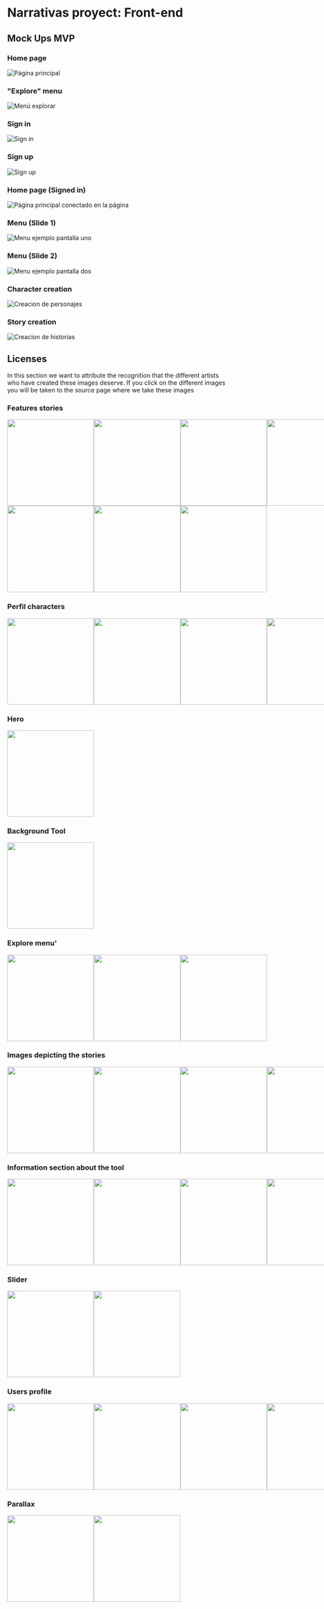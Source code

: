 # Narrativas proyect: Front-end

## Mock Ups MVP

### Home page 

![Página principal](mockups/home.png)

### "Explore" menu

![Menú explorar](mockups/explore-nav.png)

### Sign in

![Sign in](mockups/sign-in.png)

### Sign up

![Sign up](mockups/sign-up.png)

### Home page (Signed in)

![Página principal conectado en la página](mockups/home-signed-in.png)


### Menu (Slide 1)

![Menu ejemplo pantalla uno](mockups/menu-slide1.png)

### Menu (Slide 2)

![Menu ejemplo pantalla dos](mockups/menu-slide2.png)


### Character creation

![Creacion de personajes](mockups/create-character.png)

### Story creation

![Creacion de historias](mockups/create-story.png)

## Licenses

In this section we want to attribute the recognition that the different artists who have created these images deserve. If you click on the different images you will be taken to the source page where we take these images

### Features stories

<div style="display: flex; flex-direction: row">

<img src="src/assets/img/stories/fan_art_1.jpg" width="200" href="https://www.deviantart.com/tay-sokka/art/Fan-art-Destripando-la-Historia-807394090" target="_blank">

<img src="src/assets/img/stories/fan_art_2.jpg" width="200" href="https://www.geekgirlauthority.com/sombra-fan-art/" target="_blank">

<img src="src/assets/img/stories/fan_art_3.jpeg" width="200" href="https://geektyrant.com/news/adorable-star-wars-fan-art-show-baby-yoda-eating-disneyland-snacks" target="_blank">

<img src="src/assets/img/stories/fan_art_4.jpg" width="200" href="https://www.reddit.com/r/PhoenixMains/comments/foe0yv/phoenix_by_uchobysan/" target="_blank">

</div>

<div style="display: flex; flex-direction: row">

<img src="src/assets/img/stories/fan_art_5.jpg" width="200" href="https://www.pinterest.es/pin/94997873377894373/" target="_blank">

<img src="src/assets/img/stories/fan_art_6.jpg" width="200" href="https://in.pinterest.com/pin/683069468456761547/" target="_blank">

<img src="src/assets/img/stories/fan_art_7.jpg" width="200" href="https://www.dailysabah.com/arts/events/illustrators-muralists-to-share-their-self-isolation-experiences-with-quarantine-diaries" target="_blank">

</div>

### Perfil characters

<div style="display: flex; flex-direction: row">

<img src="src/assets/img/character_1.jpg" width="200" href="https://www.freepik.es/vector-gratis/cocinero-lindo-astronauta-ejemplo-historieta-salchicha-parrilla-concepto-alimentos-ciencia-estilo-dibujos-animados-plana_10479410.htm" target="_blank">

<img src="src/assets/img/character_2.jpg" width="200" href="https://www.freepik.es/vector-gratis/joven-sirena_1089253.htm" target="_blank">

<img src="src/assets/img/character_3.jpg" width="200" href="https://www.freepik.es/vector-premium/dibujado-mano-ave-fenix-ilustrado_7429952.htm" target="_blank">

<img src="src/assets/img/newCharacter.jpg" width="200" href="https://www.freepik.es/vector-gratis/coleccion-personajes-kawaii-unicornios_4539022.htm" target="_blank">

</div>

### Hero

<img src="src/assets/img/Hero.jpg" width="200" href="https://www.freepik.es/vector-gratis/morena-alegre-vestida-sueter-marron-pantalon-negro-calzado-gris-sentada-silla-sus-pies-sobre-escritorio-pensando-lugar-trabajo_9641138.htm" target="_blank">

### Background Tool

<img src="src/assets/img/toolBackground.jpg" width="200" href="https://www.freepik.es/vector-gratis/estilo-abstracto-protector-pantalla-azul-clasico_6843160.htm" target="_blank">

### Explore menu'

<div style="display: flex; flex-direction: row">

<img src="src/assets/img/explore_1.jpg" width="200" href="https://www.freepik.es/vector-gratis/abuela-leyendo-libro-cuento-hadas-nina-nino-sentado-sillon_2238328.htm" target="_blank">

<img src="src/assets/img/explore_2.jpg" width="200" href="https://www.freepik.es/vector-gratis/linda-chica-astronauta-ilustracion-dibujos-animados-caja-concepto-icono-tecnologia-personas_10244969.htm" target="_blank">

<img src="src/assets/img/explore_3.jpg" width="200" href="https://www.freepik.es/vector-gratis/personas-iconos-ideas-creativas_3585220.htm" target="_blank">

</div>

### Images depicting the stories

<div style="display: flex; flex-direction: row">

<img src="src/assets/img/story_1.jpg" width="200" href="https://www.freepik.es/vector-gratis/caperucita-roja-caminando-bosque_7449114.htm" target="_blank">

<img src="src/assets/img/story_2.jpg" width="200" href="https://www.freepik.es/vector-gratis/concepto-gato-halloween_9676369.htm" target="_blank">

<img src="src/assets/img/story_3.jpg" width="200" href="https://www.freepik.es/vector-gratis/hansel-gretel-cerca-casa-dulces_7449113.htm" target="_blank">

<img src="src/assets/img/newStory.jpg" width="200" href="https://www.freepik.es/vector-gratis/coleccion-personajes-kawaii-unicornios_4539022.htm" target="_blank">

</div>

### Information section about the tool

<div style="display: flex; flex-direction: row">

<img src="src/assets/img/collaborate.jpg" width="200" href="https://www.freepik.es/vector-gratis/gente-colaborando-hacer-puzzle_3951674.htm" target="_blank">

<img src="src/assets/img/customize.jpg" width="200" href="https://www.freepik.es/vector-gratis/personajes-malvados-fairy-tails-bruja-malvada-madrastra-reina-vampiro-hombre-piedra-dragon-gracioso-colorido_6845862.htm" target="_blank">

<img src="src/assets/img/relationship.jpg" width="200" href="https://www.freepik.es/vector-gratis/amistad-chicas-dibujos-animados_4764310.htm" target="_blank">

<img src="src/assets/img/follow.jpg" width="200" href="https://www.freepik.es/vector-gratis/gente-joven-buscando-likes-redes-sociales_4201708.htm" target="_blank">

</div>

### Slider

<div style="display: flex; flex-direction: row">

<img src="src/assets/img/slide_1.jpg" width="200" href="https://www.freepik.es/vector-gratis/escena-fantasia_1066823.htm" target="_blank">

<img src="src/assets/img/slide_2.jpg" width="200" href="https://www.freepik.es/vector-gratis/escena-fantasia_1066823.htm" target="_blank">

</div>

### Users profile

<div style="display: flex; flex-direction: row">

<img src="src/assets/img/perfil.jpg" width="200" href="https://pixabay.com/images/id-919048/" target="_blank">

<img src="src/assets/img/review_1.jpg" width="200" href="https://pixabay.com/images/id-2563491/" target="_blank">

<img src="src/assets/img/review_2.jpg" width="200" href="https://pixabay.com/images/id-3576031/" target="_blank">

<img src="src/assets/img/review_3.jpg" width="200" href="https://pixabay.com/images/id-1274056/" target="_blank">

</div>

### Parallax

<div style="display: flex; flex-direction: row">

<img src="src/assets/img/parallaxHome.jpg" width="200" href="https://www.freepik.es/vector-gratis/fondo-espacio-paisaje-planeta_7058939.htm" target="_blank">

<img src="src/assets/img/parallaxInicio.jpg" width="200" href="https://www.freepik.es/vector-gratis/futurista-vista-nave-espacial-cafe-tierra-noche_5902291.htm" target="_blank"> 

</div>








